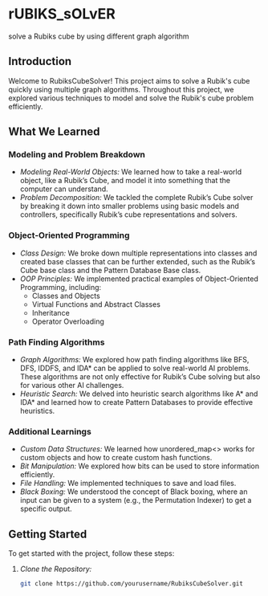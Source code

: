 # rUBIKS_sOLvER
solve a Rubiks cube by using different graph algorithm

## Introduction
Welcome to RubiksCubeSolver! This project aims to solve a Rubik's cube quickly using multiple graph algorithms. Throughout this project, we explored various techniques to model and solve the Rubik's cube problem efficiently.

## What We Learned

### Modeling and Problem Breakdown
- *Modeling Real-World Objects:* We learned how to take a real-world object, like a Rubik’s Cube, and model it into something that the computer can understand.
- *Problem Decomposition:* We tackled the complete Rubik’s Cube solver by breaking it down into smaller problems using basic models and controllers, specifically Rubik’s cube representations and solvers.

### Object-Oriented Programming
- *Class Design:* We broke down multiple representations into classes and created base classes that can be further extended, such as the Rubik’s Cube base class and the Pattern Database Base class.
- *OOP Principles:* We implemented practical examples of Object-Oriented Programming, including:
  - Classes and Objects
  - Virtual Functions and Abstract Classes
  - Inheritance
  - Operator Overloading

### Path Finding Algorithms
- *Graph Algorithms:* We explored how path finding algorithms like BFS, DFS, IDDFS, and IDA* can be applied to solve real-world AI problems. These algorithms are not only effective for Rubik’s Cube solving but also for various other AI challenges.
- *Heuristic Search:* We delved into heuristic search algorithms like A* and IDA* and learned how to create Pattern Databases to provide effective heuristics.

### Additional Learnings
- *Custom Data Structures:* We learned how unordered_map<> works for custom objects and how to create custom hash functions.
- *Bit Manipulation:* We explored how bits can be used to store information efficiently.
- *File Handling:* We implemented techniques to save and load files.
- *Black Boxing:* We understood the concept of Black boxing, where an input can be given to a system (e.g., the Permutation Indexer) to get a specific output.

## Getting Started
To get started with the project, follow these steps:

1. *Clone the Repository:*
   ```sh
   git clone https://github.com/yourusername/RubiksCubeSolver.git
